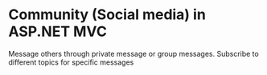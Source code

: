 # Community (Social media) in ASP.NET MVC
 Message others through private message or group messages. Subscribe to different topics for specific messages

